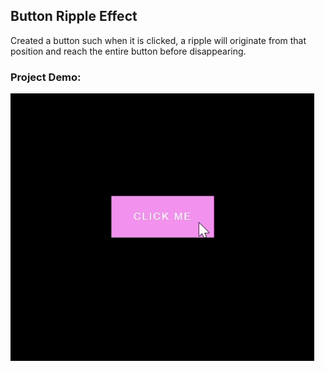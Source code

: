 ## Button Ripple Effect
Created a button such when it is clicked, a ripple will originate from that position and reach the entire button before disappearing.

### Project Demo:
![Project Demo](https://github.com/milan-vishnoi/50-Days-50-Projects/blob/main/20.%20Button%20Ripple%20Effect/demo.gif)